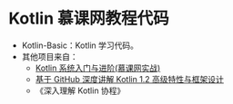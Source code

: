 # Kotlin 慕课网教程代码

- Kotlin-Basic：Kotlin 学习代码。
- 其他项目来自：
  - [Kotlin 系统入门与进阶(慕课网实战)](https://coding.imooc.com/class/108.html)
  - [基于 GitHub 深度讲解 Kotlin 1.2 高级特性与框架设计](https://coding.imooc.com/class/232.html)
  - 《深入理解 Kotlin 协程》
